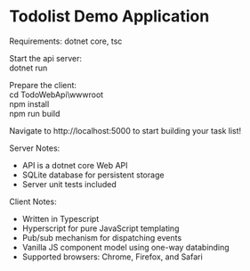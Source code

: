 # Todolist Demo Application

Requirements: dotnet core, tsc

Start the api server: <br/>
dotnet run

Prepare the client: <br/>
cd TodoWebApi\wwwroot <br/>
npm install <br/>
npm run build <br/>

Navigate to http://localhost:5000 to start building your task list!

Server Notes:
- API is a dotnet core Web API 
- SQLite database for persistent storage
- Server unit tests included

Client Notes:
- Written in Typescript
- Hyperscript for pure JavaScript templating
- Pub/sub mechanism for dispatching events
- Vanilla JS component model using one-way databinding
- Supported browsers: Chrome, Firefox, and Safari





